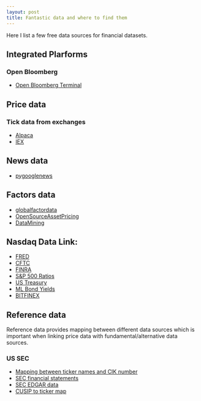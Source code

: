 ```yaml
---
layout: post
title: Fantastic data and where to find them  
---
```


Here I list a few free data sources for financial datasets.

## Integrated Plarforms 

### Open Bloomberg 
  - [Open Bloomberg Terminal](https://openbb.co/products/terminal)
  
## Price data

### Tick data from exchanges  
  - [Alpaca](https://alpaca.markets/docs/api-documentation/api-v2/market-data/alpaca-data-api-v2/historical/)
  - [IEX](https://iextrading.com/trading/market-data/#tops)

## News data
  - [pygooglenews](https://github.com/kotartemiy/pygooglenews) 

## Factors data
  - [globalfactordata](https://jkpfactors.com/)
  - [OpenSourceAssetPricing](https://www.openassetpricing.com/)
  - [DataMining](https://github.com/chenandrewy/flex-mining)


## Nasdaq Data Link:
  - [FRED](https://data.nasdaq.com/data/FRED-federal-reserve-economic-data)
  - [CFTC](https://data.nasdaq.com/data/CFTC-commodity-futures-trading-commission-reports)
  - [FINRA](https://data.nasdaq.com/data/FINRA-financial-industry-regulatory-authority)
  - [S&P 500 Ratios](https://data.nasdaq.com/data/MULTPL-sp-500-ratios)
  - [US Treasury](https://data.nasdaq.com/data/USTREASURY-us-treasury)
  - [ML Bond Yields](https://data.nasdaq.com/data/ML-corporate-bond-yield-rates)
  - [BITFINEX](https://data.nasdaq.com/data/BITFINEX-bitfinex)


## Reference data 

Reference data provides mapping between different data sources which is important when linking price data with fundamental/alternative data sources. 

### US SEC 
- [Mapping between ticker names and CIK number](https://www.sec.gov/files/company_tickers_exchange.json)
- [SEC financial statements](https://www.sec.gov/dera/data/financial-statement-and-notes-data-set.html)
- [SEC EDGAR data](https://www.sec.gov/os/accessing-edgar-data)
- [CUSIP to ticker map](https://www.sec.gov/data/foiadocsfailsdatahtm)


